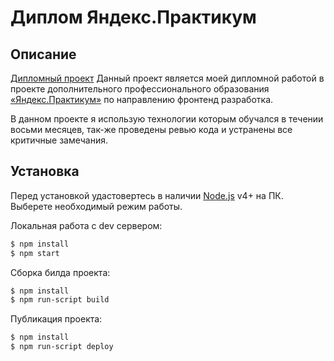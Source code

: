 # Диплом Яндекс.Практикум

## Описание
[Дипломный проект](https://cherepanov92.github.io/ya_diploma/)
Данный проект является моей дипломной работой в проекте дополнительного профессионального образования [«Яндекс.Практикум»](https://praktikum.yandex.ru/) по направлению фронтенд разработка.

В данном проекте я использую технологии которым обучался в течении восьми месяцев, так-же проведены ревью кода и устранены все критичные замечания.

## Установка

Перед установкой удастовертесь в наличии [Node.js](https://nodejs.org/) v4+ на ПК.
Выберете необходимый режим работы.

Локальная работа с dev сервером:
```sh
$ npm install
$ npm start
```

Сборка билда проекта:


```sh
$ npm install
$ npm run-script build
```

Публикация проекта:
```sh
$ npm install
$ npm run-script deploy
```
